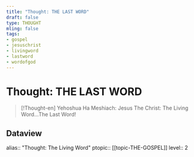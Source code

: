 ```yaml
---
title: "Thought: THE LAST WORD"
draft: false
type: THOUGHT
mling: false
tags:
- gospel
- jesuschrist
- livingword
- lastword
- wordofgod
---
```

# Thought: THE LAST WORD
> [!Thought-en]
> Yehoshua Ha Meshiach: Jesus The Christ: The Living Word...The Last Word!

## Dataview
alias:: "Thought: The Living Word"
ptopic:: [[topic-THE-GOSPEL]]
level:: 2
